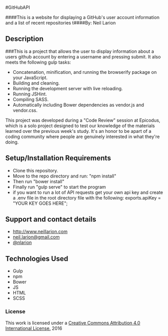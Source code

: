 #GitHubAPI

####This is a website for displaying a GitHub's user account information and a list of recent repositories
t####By: Neil Larion

## Description

###This is a project that allows the user to display information about a users github account by entering a username and pressing submit. It also meets the following gulp tasks:
* Concatenation, minification, and running the browserify package on your JavaScript.
* Building and cleaning.
* Running the development server with live reloading.
* Running JSHint.
* Compiling SASS.
* Automatically including Bower dependencies as vendor.js and vendor.css.

This project was developed during a "Code Review" session at Epicodus, which is a solo project designed to test our knowledge of the materials learned over the previous week's study. It's an honor to be apart of a coding community where people are genuinely interested in what they're doing.

## Setup/Installation Requirements
- Clone this repository.
- Move to the repo directory and run: "npm install"
- Then run "bower install"
- Finally run "gulp serve" to start the program
- if you want to run a lot of API requests get your own api key and create a .env file in the root directory file with the following: exports.apiKey = "YOUR KEY GOES HERE";

## Support and contact details
* http://www.neillarion.com
* neil.larion@gmail.com
* [@nlarion](https://twitter.com/nlarion)

## Technologies Used
* Gulp
* npm
* Bower
* JS
* HTML
* SCSS

### License

This work is licensed under a [Creative Commons Attribution 4.0 International License.](http://creativecommons.org/licenses/by/4.0/) 2016